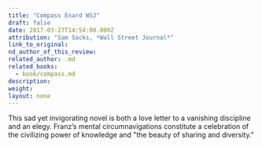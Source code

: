 ```yaml
---
title: "Compass Enard WSJ"
draft: false
date: 2017-03-27T14:54:00.000Z
attribution: "Sam Sacks, *Wall Street Journal*"
link_to_original:
nd_author_of_this_review:
related_author: .md
related_books:
  - book/compass.md
description:
weight:
layout: none
---
```

This sad yet invigorating novel is both a love letter to a vanishing discipline and an elegy. Franz’s mental circumnavigations constitute a celebration of the civilizing power of knowledge and "the beauty of sharing and diversity."

